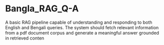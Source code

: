 # Bangla_RAG_Q-A
 A basic RAG pipeline capable of understanding and responding to both English and Bengali queries. The system should fetch relevant information from a pdf document corpus and generate a meaningful answer grounded in retrieved conten
